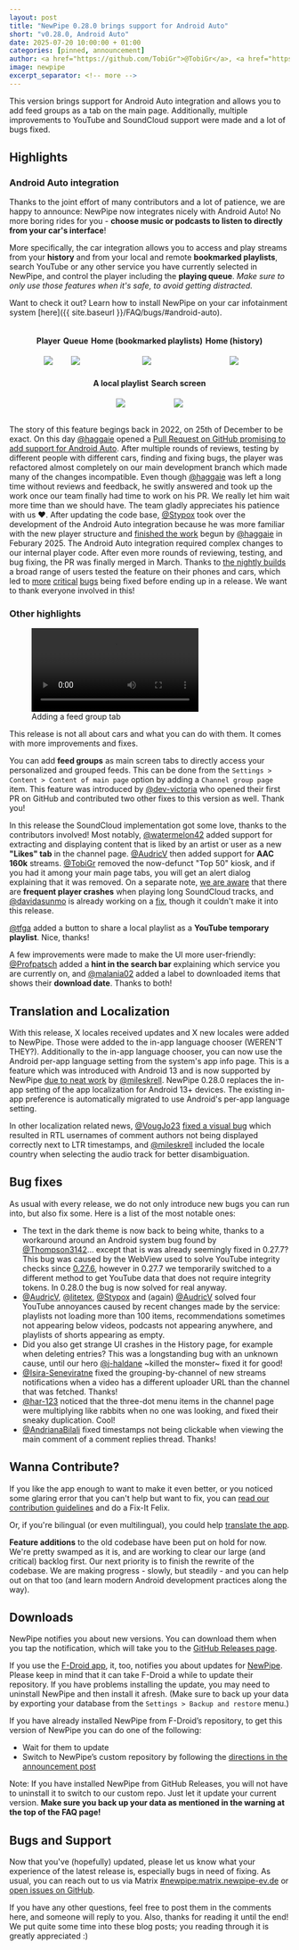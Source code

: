 ```yaml
---
layout: post
title: "NewPipe 0.28.0 brings support for Android Auto"
short: "v0.28.0, Android Auto"
date: 2025-07-20 10:00:00 + 01:00
categories: [pinned, announcement]
author: <a href="https://github.com/TobiGr">@TobiGr</a>, <a href="https://github.com/AudricV">@AudricV</a> and <a href="https://github.com/Stypox">@Stypox</a>
image: newpipe
excerpt_separator: <!-- more -->
---
```


This version brings support for Android Auto integration and allows you to add feed groups as a tab on the main page. Additionally, multiple improvements to YouTube and SoundCloud support were made and a lot of bugs fixed.

<!-- more -->

## Highlights

### Android Auto integration

Thanks to the joint effort of many contributors and a lot of patience, we are happy to announce: NewPipe now integrates nicely with Android Auto! No more boring rides for you - **choose music or podcasts to listen to directly from your car's interface**!

More specifically, the car integration allows you to access and play streams from your **history** and from your local and remote **bookmarked playlists**, search YouTube or any other service you have currently selected in NewPipe, and control the player including the **playing queue**. *Make sure to only use those features when it's safe, to avoid getting distracted.*

Want to check it out? Learn how to install NewPipe on your car infotainment system [here]({{ site.baseurl }}/FAQ/bugs/#android-auto).

<div style="display: flex; flex-wrap: wrap; gap: 5px; justify-content: center;">
  <div style="text-align: center;">
    <h4>Player</h4>
    <img src="{{ site.baseurl }}/img/screenshots/android_auto_player.png" style="max-width: 250px;">
  </div>
  <div style="text-align: center;">
    <h4>Queue</h4>
    <img src="{{ site.baseurl }}/img/screenshots/android_auto_queue.png" style="max-width: 250px;">
  </div>
  <div style="text-align: center;">
    <h4>Home (bookmarked playlists)</h4>
    <img src="{{ site.baseurl }}/img/screenshots/android_auto_playlists.png" style="max-width: 250px;">
  </div>
  <div style="text-align: center;">
    <h4>Home (history)</h4>
    <img src="{{ site.baseurl }}/img/screenshots/android_auto_history.png" style="max-width: 250px;">
  </div>
  <div style="text-align: center;">
    <h4>A local playlist</h4>
    <img src="{{ site.baseurl }}/img/screenshots/android_auto_playlist.png" style="max-width: 250px;">
  </div>
  <div style="text-align: center;">
    <h4>Search screen</h4>
    <img src="{{ site.baseurl }}/img/screenshots/android_auto_search.png" style="max-width: 250px;">
  </div>
</div>
<br/>

The story of this feature begings back in 2022, on 25th of December to be exact. On this day [@haggaie](https://github.com/haggaie) opened a [Pull Request on GitHub promising to add support for Android Auto](https://github.com/TeamNewPipe/NewPipe/pull/9592). After multiple rounds of reviews, testing by different people with different cars, finding and fixing bugs, the player was refactored almost completely on our main development branch which made many of the changes incompatible. Even though [@haggaie](https://github.com/haggaie) was left a long time without reviews and feedback, he switly answered and took up the work once our team finally had time to work on his PR. We really let him wait more time than we should have. The team gladly appreciates his patience with us ❤️. After updating the code base, [@Stypox](https://github.com/Stypox) took over the development of the Android Auto integration because he was more familiar with the new player structure and [finished the work](https://github.com/TeamNewPipe/NewPipe/pull/12044) begun by [@haggaie](https://github.com/haggaie) in Feburary 2025. The Android Auto integration required complex changes to our internal player code. After even more rounds of reviewing, testing, and bug fixing, the PR was finally merged in March. Thanks to [the nightly builds](https://github.com/TeamNewPipe/NewPipe-nightly) a broad range of users tested the feature on their phones and cars, which led to [more](https://github.com/TeamNewPipe/NewPipe/pull/12416) [critical](https://github.com/TeamNewPipe/NewPipe/pull/12412) [bugs](https://github.com/TeamNewPipe/NewPipe/pull/12410) being fixed before ending up in a release. We want to thank everyone involved in this!

### Other highlights

<figure class="right">
    <video src="{{ site.baseurl }}/img/screenshots/feed_group_as_main_page.webm" controls=""></video>
    <figcaption class="text-center">Adding a feed group tab</figcaption>
</figure>

This release is not all about cars and what you can do with them. It comes with more improvements and fixes.

You can add **feed groups** as main screen tabs to directly access your personalized and grouped feeds. This can be done from the `Settings > Content > Content of main page` option by adding a `Channel group page` item. This feature was introduced by [@dev-victoria](https://dev-victoria) who opened their first PR on GitHub and contributed two other fixes to this version as well. Thank you!

In this release the SoundCloud implementation got some love, thanks to the contributors involved! Most notably, [@watermelon42](https://github.com/watermelon42) added support for extracting and displaying content that is liked by an artist or user as a new **"Likes" tab** in the channel page. [@AudricV](https://github.com/AudricV) then added support for **AAC 160k** streams. [@TobiGr](https://github.com/TobiGr) removed the now-defunct "Top 50" kiosk, and if you had it among your main page tabs, you will get an alert dialog explaining that it was removed. On a separate note, [we are aware](https://github.com/TeamNewPipe/NewPipe/issues/12109) that there are **frequent player crashes** when playing long SoundCloud tracks, and [@davidasunmo](https://github.com/davidasunmo) is already working on a [fix](https://github.com/TeamNewPipe/NewPipe/pull/12418), though it couldn't make it into this release.

[@tfga](https://github.com/tfga) added a button to share a local playlist as a **YouTube temporary playlist**. Nice, thanks!

A few improvements were made to make the UI more user-friendly: [@Profpatsch](https://github.com/Profpatsch) added a **hint in the search bar** explaining which service you are currently on, and [@malania02](https://github.com/malania02) added a label to downloaded items that shows their **download date**. Thanks to both!

## Translation and Localization

With this release, X locales received updates and X new locales were added to NewPipe. Those were added to the in-app language chooser (WEREN'T THEY?).
Additionally to the in-app language chooser, you can now use the Android per-app language setting from the system's app info page. This is a feature which was introduced with Android 13 and is now supported by NewPipe [due to neat work](https://github.com/TeamNewPipe/NewPipe/pull/12093) by [@mileskrell](https://github.com/mileskrell). NewPipe 0.28.0 replaces the in-app setting of the app localization for Android 13+ devices. The existing in-app preference is automatically migrated to use Android's per-app language setting.

In other localization related news, [@VougJo23](https://github.com/VougJo23) [fixed a visual bug](https://github.com/TeamNewPipe/NewPipe/pull/12188) which resulted in RTL usernames of comment authors not being displayed correctly next to LTR timestamps, and [@mileskrell](https://github.com/mileskrell) included the locale country when selecting the audio track for better disambiguation.

## Bug fixes

As usual with every release, we do not only introduce new bugs you can run into, but also fix some. Here is a list of the most notable ones:

- The text in the dark theme is now back to being white, thanks to a workaround around an Android system bug found by [@Thompson3142](https://github.com/Thompson3142)... except that is was already seemingly fixed in 0.27.7? This bug was caused by the WebView used to solve YouTube integrity checks since [0.27.6](https://newpipe.net/blog/pinned/announcement/newpipe-0.27.6-rewrite-team-states/#release-0276), however in 0.27.7 we temporarily switched to a different method to get YouTube data that does not require integrity tokens. In 0.28.0 the bug is now solved for real anyway.
- [@AudricV](https://github.com/AudricV), [@litetex](https://github.com/litetex), [@Stypox](https://github.com/Stypox) and (again) [@AudricV](https://github.com/AudricV) solved four YouTube annoyances caused by recent changes made by the service: playlists not loading more than 100 items, recommendations sometimes not appearing below videos, podcasts not appearing anywhere, and playlists of shorts appearing as empty.
- Did you also get strange UI crashes in the History page, for example when deleting entries? This was a longstanding bug with an unknown cause, until our hero [@j-haldane](https://github.com/j-haldane) ~killed the monster~ fixed it for good!
- [@Isira-Seneviratne](https://github.com/Isira-Seneviratne) fixed the grouping-by-channel of new streams notifications when a video has a different uploader URL than the channel that was fetched. Thanks!
- [@har-123](https://github.com/TeamNewPipe/NewPipe/pull/12083) noticed that the three-dot menu items in the channel page were multiplying like rabbits when no one was looking, and fixed their sneaky duplication. Cool!
- [@AndrianaBilali](https://github.com/AndrianaBilali) fixed timestamps not being clickable when viewing the main comment of a comment replies thread. Thanks!

## Wanna Contribute?

If you like the app enough to want to make it even better, or you noticed some glaring error that you can't help but want to fix, you can [read our contribution guidelines](https://github.com/TeamNewPipe/NewPipe/blob/dev/.github/CONTRIBUTING.md#bug-fixing) and do a Fix-It Felix.

Or, if you're bilingual (or even multilingual), you could help [translate the app](https://hosted.weblate.org/engage/newpipe/).

**Feature additions** to the old codebase have been put on hold for now. We're pretty swamped as it is, and are working to clear our large (and critical) backlog first. Our next priority is to finish the rewrite of the codebase. We are making progress - slowly, but steadily - and you can help out on that too (and learn modern Android development practices along the way).


## Downloads

NewPipe notifies you about new versions. You can download them when you tap the notification, which will take you to the [GitHub Releases page](https://github.com/TeamNewPipe/NewPipe/releases).

If you use the [F-Droid app](https://f-droid.org/), it, too, notifies you about updates for [NewPipe](https://f-droid.org/packages/org.schabi.newpipe/).
Please keep in mind that it can take F-Droid a while to update their repository. If you have problems installing the update, you may need to uninstall NewPipe and then install it afresh. (Make sure to back up your data by exporting your database from the `Settings > Backup and restore` menu.)

If you have already installed NewPipe from F-Droid’s repository, to get this version of NewPipe you can do one of the following:

* Wait for them to update
* Switch to NewPipe’s custom repository by following the [directions in the announcement post](https://newpipe.net/blog/announcement/f-droid/pinned/f-droid-repo/)

Note: If you have installed NewPipe from GitHub Releases, you will not have to uninstall it to switch to our custom repo. Just let it update your current version. **Make sure you back up your data as mentioned in the warning at the top of the FAQ page!**

## Bugs and Support

Now that you've (hopefully) updated, please let us know what your experience of the latest release is, especially bugs in need of fixing. As usual, you can reach out to us via Matrix [#newpipe:matrix.newpipe-ev.de](https://matrix.to/#/#newpipe:matrix.newpipe-ev.de) or [open issues on GitHub](https://github.com/TeamNewPipe/NewPipe/issues/new/choose).

If you have any other questions, feel free to post them in the comments here, and someone will reply to you. Also, thanks for reading it until the end! We put quite some time into these blog posts; you reading through it is greatly appreciated :)